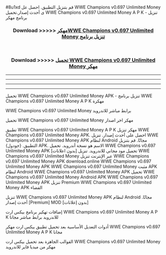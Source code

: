 #8u1xd قم بتنزيل التطبيق. احصل عل WWE Champions v0.697 Unlimited Money  ى أحدث إصدار.تحميل WWE Champions v0.697 Unlimited Money  A P K - تنزيل برنامج مهكر



<div align="center">
<h3>Download >>>>> <a href="https://ar-sites.web.app/?ar= WWE Champions v0.697 Unlimited Money ">مهكرWWE Champions v0.697 Unlimited Money  تنزيل برنامج</a></h3><br>

<h3>Download >>>>> <a href="https://ar-sites.web.app/?ar= WWE Champions v0.697 Unlimited Money ">تحميل WWE Champions v0.697 Unlimited Money  مهكر</a></h3>
</div>


----------------------------------------------------------

----------------------------------------------------------

----------------------------------------------------------

----------------------------------------------------------


تحميل WWE Champions v0.697 Unlimited Money  APK - تنزيل برنامج WWE Champions v0.697 Unlimited Money  A P K مهكرة

WWE Champions v0.697 Unlimited Money  برابط مباشر للاندرويد

تحميل WWE Champions v0.697 Unlimited Money  مهكر اخر اصدار

تطبيق WWE Champions v0.697 Unlimited Money  A P K مهكر
تنزيل WWE Champions v0.697 Unlimited Money  APK. احصل على أحدث إصدار.
تنزيل WWE Champions v0.697 Unlimited Money  APK لنظام Android مجانًا.
قم بتنزيل التطبيق. {جودول} APK. الاسم هو نسخة أندرويد.
تحميل WWE Champions v0.697 Unlimited Money  APK [بدون اعلانات]
تحميل مود مجاني للاندرويد.
تنزيل WWE Champions v0.697 Unlimited Money  عبر الإنترنت
تنزيل WWE Champions v0.697 Unlimited Money  APK
download.online WWE Champions v0.697 Unlimited Money  APK
WWE Champions v0.697 Unlimited Money  مثبت APK لنظام Android
WWE Champions v0.697 Unlimited Money  APK
تحميل WWE Champions v0.697 Unlimited Money  Android APK
WWE Champions v0.697 Unlimited Money  APK تنزيل Premium
WWE Champions v0.697 Unlimited Money  APK الفضاء

تنزيل WWE Champions v0.697 Unlimited Money  APK لنظام Android مجانًا. أحدث إصدار [Premium] MOD [بدون إعلانات]

إضافات تهكير برنامج بيكس ارت WWE Champions v0.697 Unlimited Money  A P K للاندرويد برابط مباشر مجانا

أدوات التعديل الأساسية بعد تحميل تطبيق بيكس ارت مهكر WWE Champions v0.697 Unlimited Money  A P K مجانا

القوالب الجاهزة بعد تحميل بيكس ارت WWE Champions v0.697 Unlimited Money  مهكر من ميديا فاير للاندرويد



